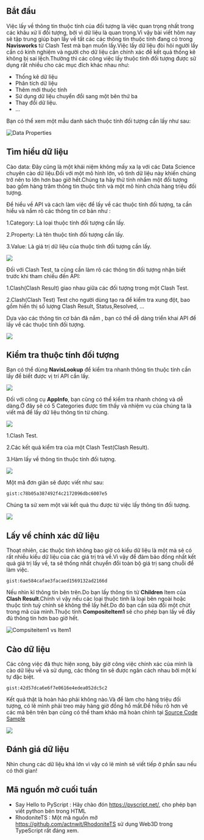 
## Bắt đầu 

Việc lấy về thông tin thuộc tính của đối tượng là việc quan trọng nhất trong các khâu xử lí đối tượng, bởi vì dữ liệu là quan trọng.Vì vậy bài viết hôm nay sẽ tập trung giúp bạn lấy về tất các các thông tin thuộc tính đang có trong **Navisworks** từ Clash Test mà bạn muốn lấy.Việc lấy dữ liệu đòi hỏi người lấy cần có kinh nghiệm và người cho dữ liệu cần chính xác để kết quả thống kê không bị sai lệch.Thường thì các công việc lấy thuộc tính đối tượng được sử dụng rất nhiều cho các mục đích khác nhau như: 

- Thống kê dữ liệu 
- Phân tích dữ liệu
- Thêm mới thuộc tính 
- Sử dụng dữ liệu chuyển đổi sang một bên thứ ba
- Thay đổi dữ liệu.
- ...

Bạn có thể xem một mẫu danh sách thuộc tính đối tượng cần lấy như sau:

![Data Properties](pic/_Image_8d5976db-b2e2-4bee-b6f3-0afd003524cc.png)

## Tìm hiểu dữ liệu

Cào data: Đây cũng là một khái niệm không mấy xa lạ với các Data Science chuyên cào dữ liệu.Đối với một mô hình lớn, vô tình dữ liệu này khiến chúng trở nên to lớn hơn bao giờ hết.Chúng ta hãy thử tính nhẩm một đối tượng bao gồm hàng trăm thông tin thuộc tính và một mô hình chứa hàng triệu đối tượng.

Để hiểu về API và cách làm việc để lấy về các thuộc tính đối tượng, ta cần hiểu và nắm rõ các thông tin cơ bản như : 

1.Category: Là loại thuộc tính đối tượng cần lấy.

2.Property: Là tên thuộc tính đối tượng cần lấy.

3.Value: Là giá trị dữ liệu của thuộc tính đối tượng cần lấy.

![](pic/_Image_80af1b62-6ac3-4eab-96b0-c1893f9d40c2.png)

Đối với Clash Test, ta cũng cần làm rõ các thông tin đối tượng nhận biết trước khi tham chiếu đến API:

1.Clash(Clash Result) giao nhau giữa các đối tượng trong một Clash Test.

2.Clash(Clash Test) Test cho người dùng tạo ra để kiểm tra xung đột, bao gồm hiển thị số lượng Clash Result, Status,Resolved, ...

Dựa vào các thông tin cơ bản đã nắm , bạn có thể dễ dàng triển khai API để lấy về các thuộc tính đối tượng.

![](pic/_Image_eb066b3a-70a9-45fc-8963-7ed7df8cb090.png)

## Kiểm tra thuộc tính đối tượng

Bạn có thể dùng **NavisLookup** để kiểm tra nhanh thông tin thuộc tính cần lấy để biết được vị trí API cần lấy.

![](pic/_Image_0be2310a-d730-4474-978d-d8bc9c26b79d.png)

Đối với công cụ **AppInfo**, bạn cũng có thể kiểm tra nhanh chóng và dễ dàng.Ở đây sẽ có 5 Categories được tìm thấy và nhiệm vụ của chúng ta là viết mã để lấy dữ liệu thông tin từ chúng.

![](pic/_Image_170d52a6-8dd6-47d8-9a3a-91fc95ec4052.png)

1.Clash Test.

2.Các kết quả kiểm tra của một Clash Test(Clash Result).

3.Hàm lấy về thông tin thuộc tính đối tượng.

![](pic/_Image_f8bd972d-f647-4962-9700-5fa223c9427f.png)

Một mã đơn giản sẽ được viết như sau: 

`gist:c78b05a387492f4c2172096dbc6007e5`

Chúng ta sử xem một vài kết quả thu được từ việc lấy thông tin đối tượng.

![](pic/_Image_fb48e60b-521a-4049-b6ec-bb4811568f8c.png)

## Lấy về chính xác dữ liệu

Thoạt nhiên, các thuộc tính không bao giờ có kiểu dữ liệu là một mà sẽ có rất nhiều kiểu dữ liệu của các giá trị trả về.Vì vậy để đảm bảo đồng nhất kết quả giá trị lấy về, ta sẽ thống nhất chuyển đổi toàn bộ giá trị sang chuỗi để làm việc.

`gist:6ae584cafae3facaed1569132ad2166d`

Nếu nhìn kĩ thông tin bên trên.Do bạn lấy thông tin từ **Children** Item của **Clash Result**.Chính vì vậy nếu các loại thuộc tính là loại bên ngoài hoặc thuộc tính tuỳ chỉnh sẽ không thể lấy hết.Do đó bạn cần sửa đổi một chút trong mã của mình.Thuộc tính **CompositeItem1** sẽ cho phép bạn lấy về đầy đủ thông tin hơn bao giờ hết.

![Compsiteitem1 vs Item1](pic/mspaint_xynsorTOQp.png)

## Cào dữ liệu

Các công việc đã thực hiện xong, bây giờ công việc chính xác của mình là cào dữ liệu về và sử dụng, các thông tin sẽ được ngăn cách nhau bởi một kí tự đặc biệt.

`gist:42d57dca6e6f7e0616e4edea052dc5c2`

Kết quả thật là hoàn hảo phải không nào.Và để làm cho hàng triệu đối tượng, có lẽ mình phải treo máy hàng giờ đồng hồ mất.Để hiểu rõ hơn vê các mã bên trên bạn cũng có thể tham khảo mã hoàn chỉnh tại [Source Code Sample](https://github.com/chuongmep/NavisAddinManager/blob/9473e27a3ce0e475a158970ff348e9e25222b5c5/Test/GetPropertiesFromClashTest.cs#L59-L71)

![](pic/_Image_9b748c29-ddbe-4165-841a-3e684691eaee.png)

## Đánh giá dữ liệu

Nhìn chung các dữ liệu khá lớn vì vậy có lẽ mình sẽ viết tiếp ở phần sau nếu có thời gian!

## Mã nguồn mở cuối tuần

- Say Hello to PyScript : Hãy chào đón https://pyscript.net/, cho phép bạn viết python bên trong HTML
- RhodoniteTS : Một mã nguồn mở https://github.com/actnwit/RhodoniteTS sử dụng Web3D trong TypeScript rất đáng xem. 
